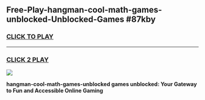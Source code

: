 
## Free-Play-hangman-cool-math-games-unblocked-Unblocked-Games #87kby
<h3>
<a href="https://news.freeplayer.one?title=hangman-cool-math-games-unblocked&ref=8M">CLICK TO PLAY</a></h3>
<hr>

<h3>
<a href="https://news.freeplayer.one?title=hangman-cool-math-games-unblocked&ref=8M">CLICK 2 PLAY</a>
  
</h3>

<a href="https://news.freeplayer.one?title=hangman-cool-math-games-unblocked&ref=8M"><img src="https://clearcache.store/games.png"></a>


**hangman-cool-math-games-unblocked games unblocked: Your Gateway to Fun and Accessible Online Gaming**
